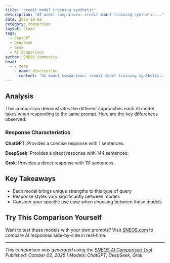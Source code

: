 ```yaml
---
title: "credit model training synthetic"
description: "AI model comparison: credit model training synthetic..."
date: 2025-10-02
category: comparison
layout: Clean
tags:
  - ChatGPT
  - DeepSeek
  - Grok
  - AI Comparison
author: SNEOS Community
head:
  - - meta
    - name: description
      content: "AI model comparison: credit model training synthetic..."
---
```


<ChatComparison
  title="credit model training synthetic"
  prompt="credit model training synthetic"
  :responses='{"ChatGPT": "Creating a synthetic dataset for credit modeling involves generating artificial data that simulates real-world credit behavior. This approach is particularly useful when real data is limited, sensitive, or needs privacy protection. Here&#x27;s a step-by-step guide on how to train a credit model using synthetic data:\n\n### Step 1: Define Your Objectives\nDetermine the purpose of your credit model. Common objectives include:\n\n- Predicting defaults (binary classification)\n- Estimating credit scores (regression)\n- Understanding creditworthiness based on applicant features\n\n### Step 2: Identify Key Features\nSelect the important features that influence creditworthiness. Typical features include:\n\n- Applicant demographic information (age, income, employment status)\n- Credit history (number of past loans, repayment history, credit utilization)\n- Financial behavior (savings, expenditures, existing debts)\n- Loan characteristics (amount, term, interest rate)\n\n### Step 3: Generate Synthetic Data\nThere are various methods to create synthetic data:\n\n#### A. Using Statistical Distributions\n1. **Normal Distribution**: For features like income, which may follow a normal distribution.\n2. **Binomial Distribution**: For binary features like employment status (employed/unemployed).\n3. **Categorical Data**: Use one-hot encoding or categorical distributions for features like loan type.\n\n#### B. Simulation Techniques\n- **Monte Carlo Simulations**: Generate random samples based on specific assumptions.\n- **Agent-based modeling**: Simulate individual agents (borrowers) interacting within a system.\n\n#### C. Generative Models\n- **GANs (Generative Adversarial Networks)**: Train a GAN to generate realistic synthetic data based on a small dataset.\n- **Variational Autoencoders (VAEs)**: VAE can also be used to learn and generate synthetic data.\n\n#### D. Existing Libraries\nUtilize libraries like:\n- **Scikit-learn** for synthetic dataset generation (`make_classification`, `make_regression`).\n- **CTGAN or Even GAN** for more complex synthetic data generation tasks.\n\n### Step 4: Preprocess the Dataset\nEnsure your synthetic data is clean and well-prepared for modeling:\n\n1. **Handling Missing Values**: Either fill or drop missing data, if any.\n2. **Scaling and Normalization**: Scale features to standardize range, especially for regression models.\n3. **Encoding Categorical Variables**: Convert categorical variables to numeric using one-hot encoding or label encoding.\n\n### Step 5: Split the Data\nDivide the synthetic dataset into training and testing sets, typically using an 80/20 or 70/30 split.\n\n### Step 6: Select and Train a Model\nChoose appropriate machine learning algorithms. Common choices for credit modeling include:\n\n- **Logistic Regression**: For binary classification tasks.\n- **Decision Trees** and **Random Forests**: For capturing complex non-linear relationships.\n- **Gradient Boosting Machines (like XGBoost or LightGBM)**: Often yield strong performance on structured data.\n- **Neural Networks**: Depending on the complexity and size of the dataset.\n\nTrain the model on the training set and evaluate it on the test set.\n\n### Step 7: Evaluate the Model\nUse appropriate metrics to assess model performance, such as:\n\n- **Accuracy**: Overall correctness of predictions.\n- **ROC-AUC**: For classification models to evaluate how well the model distinguishes between classes.\n- **Precision, Recall, and F1-score**: For understanding the performance in terms of false positives and false negatives.\n\n### Step 8: Model Tuning\nPerform hyperparameter tuning using techniques like grid search or random search to optimize model performance.\n\n### Step 9: Deployment and Monitoring\nOnce you have a robust model, deploy it in your desired environment, and monitor its performance over time. Regularly update it with new data to maintain accuracy.\n\n### Conclusion\nUsing synthetic data for credit modeling is a powerful approach that allows you to create, test, and refine models in a safe and flexible manner. Ensure that you validate the synthetic data’s realism to produce useful and actionable credit models.", "DeepSeek": "Of course. This is a fantastic and highly relevant topic in modern finance and machine learning. Training a credit model (like one for default prediction) on synthetic data is a powerful technique to address data scarcity, privacy, and bias.\n\nLet\u0027s break down the complete process, from the \u0022why\u0022 to the \u0022how,\u0022 including best practices and pitfalls.\n\n### **1. Why Use Synthetic Data for Credit Modeling?**\n\nReal-world credit data is:\n* **Highly Sensitive:** Subject to strict privacy regulations (GDPR, CCPA).\n* **Imbalanced:** Defaults are (fortunately) rare events, making it hard for models to learn the \u0022bad\u0022 class.\n* **Scarce:** For new lenders or new products (e.g., \u0022Buy Now, Pay Later\u0022), there may be little to no historical data.\n* **Biased:** Can reflect historical biases in lending.\n\n**Synthetic data helps by:**\n* **Privacy Preservation:** Generating artificial data that has no direct link to real individuals.\n* **Data Augmentation:** Creating more samples of the minority class (defaults) to balance the dataset.\n* **Simulating Scenarios:** Generating data for hypothetical economic conditions (e.g., a recession).\n* **Bias Mitigation:** Carefully designing the data generation process to create a more fair and representative dataset.\n\n---\n\n### **2. The High-Level Process**\n\nThe workflow for training a credit model with synthetic data involves two main phases:\n\n**Phase 1: Synthetic Data Generation**\n1. **Source Real Data:** Start with a real, anonymized dataset of historical loan applications and their outcomes (e.g., from a credit bureau or internal records).\n2. **Analyze \u0026 Model the Data:** Understand the distributions, correlations, and patterns in the real data (e.g., \u0060age\u0060, \u0060income\u0060, \u0060debt-to-income ratio\u0060, \u0060number_of_credit_lines\u0060, \u0060loan_amount\u0060, \u0060target_default\u0060).\n3. **Choose a Synthetic Data Generator:** Select an algorithm to learn these patterns.\n4. **Generate Synthetic Data:** Use the generator to create a new, artificial dataset that mimics the statistical properties of the original.\n\n**Phase 2: Model Training \u0026 Validation**\n1. **Train on Synthetic:** Train your credit risk model (e.g., a Gradient Boosting classifier) on the *synthetic* dataset.\n2. **Validate on Real:** This is the **most critical step**. Evaluate the model\u0027s performance on a **small, held-out, real-world dataset** that was *never* used in the generation process.\n3. **Deploy:** If performance on the real data is satisfactory, the model can be deployed.\n\n---\n\n### **3. Methods for Generating Synthetic Financial Data**\n\nNot all synthetic data is created equal. The choice of method depends on the data type and complexity.\n\n#### **A. For Tabular Data (Most Common in Credit)**\n\n| Method | How it Works | Pros | Cons | Best for |\n| :--- | :--- | :--- | :--- | :--- |\n| **Generative Adversarial Networks (GANs)** | Two neural networks (Generator \u0026 Discriminator) compete. The Generator creates fake data, the Discriminator tries to spot the fakes. | Can model complex, non-linear relationships very well. High fidelity. | Computationally expensive, can be unstable to train, mode collapse. | Large, complex datasets where high realism is critical. |\n| **Variational Autoencoders (VAEs)** | An encoder compresses data into a latent space, a decoder reconstructs it. Learns a probability distribution of the data. | More stable training than GANs. Good at capturing the underlying data manifold. | Can produce slightly blurry or less sharp data compared to GANs. | A robust alternative to GANs for most tabular tasks. |\n| **Bayesian Networks** | Models variables and their conditional dependencies via a directed graph. | Highly interpretable, models causality well. | Structure learning can be difficult. May not capture all complex interactions. | Scenarios where understanding the causal relationship between features (e.g., income -\u003E credit limit) is important. |\n| **Copula-based Models** | Models the multivariate dependency structure (copula) separately from the marginal distributions of each feature. | Excellent for capturing correlations between variables (e.g., income and savings). | Can be complex to implement for high-dimensional data. | Financial data where correlation structure is key (e.g., portfolio risk). |\n| **SMOTE (Synthetic Minority Over-sampling Technique)** | Creates new samples for the minority class by interpolating between existing ones. | Simple, fast, effective for solving *class imbalance*. | **Only generates the target variable**, not the feature set. Can cause overfitting. | **Specifically for augmenting the \u0022default\u0022 class** in an otherwise real dataset. |\n\n**Libraries to Use:**\n* **GANs/VAEs:** \u0060YData Synthetic\u0060 (formerly SDV), \u0060GANsynthesizer\u0060\n* **Copulas/Classical Methods:** \u0060SDV\u0060 (Synthetic Data Vault)\n* **SMOTE:** \u0060imbalanced-learn\u0060 (e.g., \u0060SMOTE\u0060, \u0060SMOTENC\u0060 for categorical features)\n\n---\n\n### **4. Practical Example: A Step-by-Step Outline with Python-like Pseudocode**\n\nLet\u0027s imagine we\u0027re building a default prediction model.\n\n\u0060\u0060\u0060python\n# --- PHASE 1: SYNTHETIC DATA GENERATION ---\nimport pandas as pd\nfrom ydata_synthetic.synthesizers import ModelFactory\nfrom sklearn.ensemble import GradientBoostingClassifier\nfrom sklearn.metrics import classification_report, roc_auc_score\n\n# 1. Load and Preprocess REAL data (for generator training only)\nreal_data = pd.read_csv(\u0027real_credit_data.csv\u0027)\n# ... perform cleaning, feature engineering, encoding ...\n\n# 2. Split REAL data: part for training generator, part for final model validation\nreal_data_for_generator = real_data.sample(frac=0.7, random_state=42)\nreal_data_for_testing = real_data.drop(real_data_for_generator.index)\n\n# 3. Train a Synthetic Data Generator (e.g., a GAN)\nsynth = ModelFactory.create_model(\u0027WGAN_GP\u0027, model_parameters)\nsynth.fit(real_data_for_generator, train_arguments)\n# The generator has now learned the distribution of the real data.\n\n# 4. Generate a large synthetic dataset\nsynthetic_data = synth.sample(100000) # Generate 100k synthetic applicants\nprint(synthetic_data.head())\n\n# --- PHASE 2: MODEL TRAINING \u0026 VALIDATION ---\n\n# 5. Train the Credit Model on the SYNTHETIC data\nX_synth_train = synthetic_data.drop(\u0027default\u0027, axis=1)\ny_synth_train = synthetic_data[\u0027default\u0027]\n\ncredit_model = GradientBoostingClassifier()\ncredit_model.fit(X_synth_train, y_synth_train)\n\n# 6. CRITICAL: Validate the model on the held-out REAL data\nX_real_test = real_data_for_testing.drop(\u0027default\u0027, axis=1)\ny_real_test = real_data_for_testing[\u0027default\u0027]\n\npredictions = credit_model.predict(X_real_test)\nprobabilities = credit_model.predict_proba(X_real_test)[:, 1]\n\n# 7. Evaluate Performance\nprint(\u0022Performance on REAL Hold-Out Set:\u0022)\nprint(classification_report(y_real_test, predictions))\nprint(f\u0022ROC-AUC: {roc_auc_score(y_real_test, probabilities):.4f}\u0022)\n\n# If performance is good, deploy the model.\n\u0060\u0060\u0060\n\n---\n\n### **5. Critical Challenges \u0026 Best Practices**\n\n1. **Fidelity vs. Privacy Trade-off:**\n * If the synthetic data is *too* similar to the real data, it can leak private information.\n * If it\u0027s *not similar enough*, the model trained on it won\u0027t work in the real world.\n * **Solution:** Use metrics to evaluate both **fidelity** (e.g., comparison of summary statistics, ML efficacy) and **privacy** (e.g., membership inference attacks). The \u0060SDV\u0060 library provides such metrics.\n\n2. **The \u0022Real Data\u0022 Final Test is Non-Negotiable:**\n * A model\u0027s excellent performance on synthetic data is meaningless if it doesn\u0027t generalize. Always keep a pristine, real-world test set.\n\n3. **Handing \u0022Edge Cases\u0022:**\n * Synthetic models often struggle to generate rare but critical edge cases (e.g., a person with very high income but also very high debt who defaults).\n * **Solution:** Consider oversampling these areas in the real data before training the generator or using rule-based systems to inject such cases.\n\n4. **Categorical and Mixed Data:**\n * Features like \u0060employment_type\u0060 or \u0060home_ownership\u0060 are categorical. Not all generators handle them well.\n * **Solution:** Use generators specifically designed for tabular data (like \u0060CTGAN\u0060 from \u0060SDV\u0060) that can handle mixed data types.\n\n### **Conclusion**\n\nTraining credit models on synthetic data is a mature and viable strategy, especially for **augmenting minority classes, protecting privacy, and bootstrapping new products**. The key to success lies in:\n\n* Choosing the right **synthetic data generator** for your specific data.\n* Rigorously **validating the quality** of the synthetic data.\n* **Never skipping the final evaluation** of your credit model on a held-out set of real data.\n\nBy following this process, you can build robust and compliant credit models even in data-constrained environments.", "Grok": "Training a credit risk model using synthetic data is a common approach when real data is limited, sensitive, or imbalanced. Synthetic data can simulate realistic credit scenarios while maintaining privacy and addressing class imbalance (e.g., rare cases of default). Below, I\u0027ll walk through the process of training a credit model using synthetic data, including key steps, tools, and considerations.\n\n---\n\n### **1. Understanding the Objective**\nThe goal of a credit risk model is typically to predict the likelihood of a borrower defaulting on a loan or credit obligation. The output could be binary (default vs. no default) or a continuous probability score (e.g., credit score). The model can be used for:\n- Credit scoring\n- Loan approval decisions\n- Risk assessment\n\nSynthetic data is often used to augment or replace real data due to privacy laws (e.g., GDPR), insufficient data, or to balance datasets (e.g., minority class oversampling for defaults).\n\n---\n\n### **2. Generating Synthetic Data for Credit Modeling**\nSynthetic data can be generated using various techniques to mimic real credit data distributions and relationships. Common features in credit datasets include:\n- Demographic information (age, income, employment status)\n- Credit history (credit score, past defaults, number of accounts)\n- Financial behavior (debt-to-income ratio, payment history)\n- Loan details (loan amount, interest rate, term)\n\n#### **Synthetic Data Generation Methods**\n- **Rule-based Simulation**: Define rules or heuristics to generate data (e.g., high debt-to-income ratio correlates with higher default risk).\n- **Generative Models**:\n - **Generative Adversarial Networks (GANs)**: Use GANs to generate realistic credit data by training a generator and discriminator network (e.g., using libraries like \u0060pytorch\u0060 or \u0060tensorflow\u0060).\n - **Variational Autoencoders (VAEs)**: Generate data by learning latent representations of the real data.\n- **Statistical Methods**: Use tools like \u0060sdv\u0060 (Synthetic Data Vault) in Python to model data distributions and generate samples.\n- **SMOTE (Synthetic Minority Oversampling Technique)**: Specifically for imbalanced datasets, SMOTE creates synthetic samples of the minority class (e.g., defaults) by interpolating between existing samples. Available in \u0060imblearn\u0060 library in Python.\n\n#### **Tools for Synthetic Data Generation**\n- Python libraries: \u0060sdv\u0060, \u0060ctgan\u0060, \u0060imblearn\u0060 (for SMOTE), \u0060faker\u0060 (for rule-based fake data).\n- Platforms: DataRobot, Mostly AI, or Hazy for enterprise-level synthetic data generation.\n\n#### Example: Using \u0060sdv\u0060 to Generate Synthetic Credit Data\n\u0060\u0060\u0060python\nfrom sdv.tabular import CTGAN\nimport pandas as pd\n\n# Load a small real credit dataset (or create a sample)\ndata = pd.read_csv(\u0027credit_data.csv\u0027) # Replace with your dataset\n\n# Initialize and train a CTGAN model\nmodel = CTGAN()\nmodel.fit(data)\n\n# Generate synthetic data\nsynthetic_data = model.sample(num_rows=10000)\nsynthetic_data.to_csv(\u0027synthetic_credit_data.csv\u0027, index=False)\n\u0060\u0060\u0060\n\n---\n\n### **3. Preprocessing the Data**\nBefore training the model, preprocess the synthetic (or combined real \u002B synthetic) data:\n- **Handle Missing Values**: Impute missing data using mean/median or advanced techniques like MICE (Multivariate Imputation by Chained Equations).\n- **Encode Categorical Variables**: Use one-hot encoding or label encoding for categorical features like employment status or loan type.\n- **Scale Numerical Features**: Normalize or standardize features (e.g., income, loan amount) using \u0060StandardScaler\u0060 or \u0060MinMaxScaler\u0060 from \u0060sklearn\u0060.\n- **Feature Engineering**: Create derived features like debt-to-income ratio or payment-to-loan ratio if not already present.\n- **Balance the Dataset**: If defaults are underrepresented, ensure synthetic data or oversampling (e.g., SMOTE) balances the classes.\n\n---\n\n### **4. Model Training**\nChoose an appropriate algorithm based on the problem and data:\n- **Logistic Regression**: Simple and interpretable, often used for credit scoring.\n- **Decision Trees/Random Forests**: Handle non-linear relationships and provide feature importance.\n- **Gradient Boosting (e.g., XGBoost, LightGBM, CatBoost)**: High-performance models for tabular data like credit datasets.\n- **Neural Networks**: Useful if the dataset is large and complex, but often less interpretable.\n- **Ensemble Methods**: Combine multiple models for better performance.\n\n#### Example: Training a Model with \u0060XGBoost\u0060\n\u0060\u0060\u0060python\nimport xgboost as xgb\nfrom sklearn.model_selection import train_test_split\nfrom sklearn.metrics import roc_auc_score, classification_report\n\n# Load synthetic or combined data\ndata = pd.read_csv(\u0027synthetic_credit_data.csv\u0027)\nX = data.drop(\u0027default\u0027, axis=1) # Features\ny = data[\u0027default\u0027] # Target (1 for default, 0 for no default)\n\n# Split data into train and test sets\nX_train, X_test, y_train, y_test = train_test_split(X, y, test_size=0.2, random_state=42)\n\n# Train XGBoost model\nmodel = xgb.XGBClassifier(use_label_encoder=False, eval_metric=\u0027logloss\u0027)\nmodel.fit(X_train, y_train)\n\n# Predict and evaluate\ny_pred = model.predict(X_test)\ny_pred_prob = model.predict_proba(X_test)[:, 1]\n\nprint(\u0022ROC-AUC Score:\u0022, roc_auc_score(y_test, y_pred_prob))\nprint(\u0022Classification Report:\\n\u0022, classification_report(y_test, y_pred))\n\u0060\u0060\u0060\n\n---\n\n### **5. Model Evaluation**\nEvaluate the model using appropriate metrics for credit risk:\n- **ROC-AUC**: Measures the ability to distinguish between default and non-default.\n- **Precision, Recall, F1-Score**: Important for imbalanced data; focus on recall if catching defaults is critical.\n- **Confusion Matrix**: Analyze true positives (correctly predicted defaults) vs. false positives.\n- **KS Statistic (Kolmogorov-Smirnov)**: Measures the separation between the cumulative distributions of good and bad borrowers.\n- **Gini Coefficient**: Commonly used in credit scoring to measure model discrimination.\n\n---\n\n### **6. Interpretability**\nCredit models often need to be explainable for regulatory compliance (e.g., Fair Credit Reporting Act in the US). Use tools like:\n- **SHAP (Shapley Additive Explanations)**: Explain feature contributions to predictions.\n- **LIME (Local Interpretable Model-agnostic Explanations)**: Provide local explanations for individual predictions.\n- **Feature Importance**: Available in models like Random Forest or XGBoost.\n\n#### Example: SHAP for Model Interpretation\n\u0060\u0060\u0060python\nimport shap\n\n# Explain predictions using SHAP\nexplainer = shap.TreeExplainer(model)\nshap_values = explainer.shap_values(X_test)\n\n# Plot SHAP summary\nshap.summary_plot(shap_values, X_test)\n\u0060\u0060\u0060\n\n---\n\n### **7. Validation and Testing with Real Data**\nIf synthetic data was used exclusively for training, validate the model on a small, anonymized real dataset (if available) to ensure it generalizes well. Differences between synthetic and real data distributions (concept drift) can degrade model performance. Techniques to address this:\n- **Domain Adaptation**: Fine-tune the model on real data.\n- **Transfer Learning**: Use synthetic data for pre-training and real data for fine-tuning.\n\n---\n\n### **8. Deployment and Monitoring**\n- Deploy the model using a framework like Flask, FastAPI, or cloud services (AWS SageMaker, Google AI Platform).\n- Monitor for model drift and performance decay over time using new real data.\n- Retrain periodically with updated synthetic or real data to maintain accuracy.\n\n---\n\n### **Key Considerations**\n- **Data Quality**: Ensure synthetic data preserves correlations and distributions of real data. Validate synthetic data using statistical tests (e.g., KS test for distribution similarity).\n- **Privacy**: Confirm synthetic data does not unintentionally leak sensitive information from real data.\n- **Regulatory Compliance**: Ensure the model and data usage comply with laws like GDPR, CCPA, or industry standards (e.g., Basel II/III for banking).\n- **Bias and Fairness**: Check for biases in synthetic data (e.g., demographic bias) that could lead to unfair predictions. Use fairness metrics and libraries like \u0060aif360\u0060 to mitigate bias.\n\n---\n\n### **Conclusion**\nTraining a credit risk model with synthetic data is a powerful approach to overcome data limitations while protecting privacy. By using advanced generative models or statistical techniques, you can create realistic datasets for training robust models. However, always validate the model with real-world data (if possible) and prioritize interpretability and fairness, especially in regulated industries like finance.\n\nIf you have a specific dataset, problem, or tool in mind (e.g., a GAN-based approach), let me know, and I can dive deeper into the implementation!"}' 
  published-date="13:13"
/>

## Analysis

This comparison demonstrates the different approaches each AI model takes when responding to the same prompt. Here are the key differences observed:

### Response Characteristics

**ChatGPT**: Provides a concise response with 1 sentences. 

**DeepSeek**: Provides a direct response with 144 sentences. 

**Grok**: Provides a direct response with 111 sentences. 

## Key Takeaways

- Each model brings unique strengths to this type of query
- Response styles vary significantly between models
- Consider your specific use case when choosing between these models

## Try This Comparison Yourself

Want to test these models with your own prompts? Visit [SNEOS.com](https://sneos.com) to compare AI responses side-by-side in real-time.

---

*This comparison was generated using the [SNEOS AI Comparison Tool](https://sneos.com)*
*Published: October 02, 2025 | Models: ChatGPT, DeepSeek, Grok*
